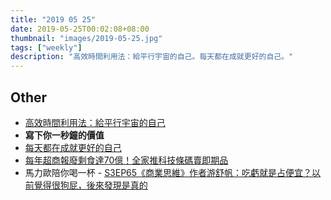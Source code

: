 ```yaml
---
title: "2019 05 25"
date: 2019-05-25T00:02:08+08:00
thumbnail: "images/2019-05-25.jpg"
tags: ["weekly"]
description: "高效時間利用法：給平行宇宙的自己。每天都在成就更好的自己。"
---
```


## Other

* [高效時間利用法：給平行宇宙的自己](https://medium.com/@jj1385jeff850527/高效時間利用法-給平行宇宙的自己-23b7ec670602)
 * **寫下你一秒鐘的價值**
* [每天都在成就更好的自己](https://medium.com/how-gipi-learn/base-on-yesterday-and-keep-improving-a93b5bbe3a4b)
* [每年超商報廢剩食達70億！全家推科技條碼賣即期品](https://www.businessweekly.com.tw/article.aspx?id=25845&type=Blog)
* 馬力歐陪你喝一杯 - [S3EP65《商業思維》作者游舒帆：吃虧就是占便宜？以前覺得很狗屁，後來發現是真的](https://podcasts.apple.com/us/podcast/馬力歐陪你喝一杯/id1192212072?i=1000434758335)
